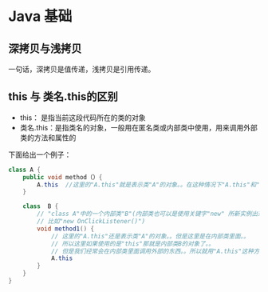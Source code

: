# Java 基础



## 深拷贝与浅拷贝

一句话，深拷贝是值传递，浅拷贝是引用传递。





## this 与 类名.this的区别

- this： 是指当前这段代码所在的类的对象
- 类名.this：是指类名的对象，一般用在匿名类或内部类中使用，用来调用外部类的方法和属性的

下面给出一个例子：

```java
class A {
    public void method（）{
        A.this  //这里的"A.this"就是表示类"A"的对象。。在这种情况下"A.this"和"this"是一样的
    }

    class  B {  
        // "class A"中的一个内部类"B"(内部类也可以是使用关键字"new" 所新实例出来的一个匿名类或者接口,
        // 比如"new OnClickListener()")
        void method1() {
            // 这里的"A.this"还是表示类"A"的对象。。但是这里是在内部类里面。。
            // 所以这里如果使用的是"this"那就是内部类B的对象了。。
            // 但是我们经常会在内部类里面调用外部的东西。。所以就用"A.this"这种方式就行了
            A.this
        }
    }
}
```

